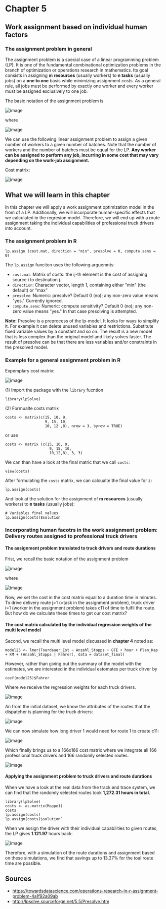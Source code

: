 # Chapter 5

## Work assignment based on individual human factors

### The assignment problem in general

The assignment problem is a special case of a linear programming problem (LP). It is one of the fundamental combinational optimization problems in the branch of optimization or operations research in mathematics. Its goal consists in assigning **m resources** (usually workers) to **n tasks** (usually jobs) on a **one to one** basis while minimizing assignment costs. As a general rule, all jobs must be performed by exactly one worker and every worker must be assigned exclusively to one job.

The basic notation of the assignment problem is

![image](https://user-images.githubusercontent.com/102478331/160347326-4c1d8298-65c8-4688-8930-c2cbfba0c973.png)

where

![image](https://user-images.githubusercontent.com/102478331/160347290-00f56fd9-7169-41ed-9094-1e304813d9a1.png)

We can use the following linear assignment problem to assign a given number of workers to a given number of batches. Note that the number of workers and the number of batches must be equal for the LP. **Any worker can be assigned to perform any job, incurring in some cost that may vary depending on the work-job assignment.**

Cost matrix:

![image](https://user-images.githubusercontent.com/102478331/160680024-a8b60bbc-2802-4268-ae26-9c3b6dff7122.png)

## What we will learn in this chapter

In this chapter we will apply a work assignment optimization model in the from of a LP. Additionally, we will incorporate human-specific effects that we calculated in the regresion model. Therefore, we will end up with a route assignment taking the individual capabilities of professional truck drivers into account.

### The assignment problem in R

```
lp.assign (cost.mat, direction = "min", presolve = 0, compute.sens = 0)
```

The `lp.assign` funciton uses the following arguemnts:

- `cost.mat`: Matrix of costs: the ij-th element is the cost of assigning source i to destination j.
- `direction`: Character vector, length 1, containing either "min" (the default) or "max"
- `presolve`: Numeric: presolve? Default 0 (no); any non-zero value means "yes." Currently ignored.
- `compute.sens`: Numeric: compute sensitivity? Default 0 (no); any non-zero value means "yes." In that case presolving is attempted.

**Note:** Presolve is a preprocess of the lp-model. It looks for ways to simplify it. For example it can delete unused variables and restrictions. Substitute fixed variable values by a constant and so on. The result is a new model that is less complex than the original model and likely solves faster. The result of presolve can be that there are less variables and/or constraints in the presolved model.

### Example for a general assignment problem in R

Expemplary cost matrix:

![image](https://user-images.githubusercontent.com/102478331/160347889-5833ee7a-4a43-4629-b786-49abec822998.png)

(1) Import the package with the `library` fucntion

```
library(lpSolve)
```
(2) Formualte costs matrix

```
costs <- matrix(c(15, 10, 9,
                  9, 15, 10,
                  10, 12 ,8), nrow = 3, byrow = TRUE)
```
or use 

```
costs <- matrix (c(15, 10, 9,
                    9, 15, 10, 
                    10,12,8), 3, 3)
```
We can than have a look at the final matric that we call `costs`:

```
view(costs)
```

After formulating the `costs` matrix, we can calcualte the final value for z:

```
lp.assign(costs)
```

And look at the solution for the assignment of **m resources** (usually workers) to **n tasks** (usually jobs):

```
# Variables final values
lp.assign(costs)$solution
```

### Incorporating human facotrs in the work assignment problem: Delivery routes assigned to professional truck drivers

#### The assignment problem translated to truck drivers and route durations

Frist, we recall the basic notation of the assignment problem 

![image](https://user-images.githubusercontent.com/102478331/160347326-4c1d8298-65c8-4688-8930-c2cbfba0c973.png)

where

![image](https://user-images.githubusercontent.com/102478331/160347290-00f56fd9-7169-41ed-9094-1e304813d9a1.png)

Now, we set the cost in the cost matrix equal to a duration time in minutes. To drive delivery route j=1 (=task in the assignment problem),  truck driver i=1 (worker in the assignment problem) takes c11 of time to fulfil the route. But how do we calculate these times to get our cost matrix?


#### The cost matrix calculated by the individual regression weights of the multi level model

Second, we recall the multi level model discussed in **chapter 4** noted as:

```
model25 <- lmer(Tourdauer_Ist ~ Anzahl_Stopps + GTE + hour + Plan_Kap + KM + (Anzahl_Stopps | Fahrer), data = dataset_final)
```

However, rather than giving out the summary of the model with the estimates, we are interested in the individual estomates per truck dirver by

```
coef(model25)$Fahrer
```

Where we receive the regression weights for each truck drivers. 

![image](https://user-images.githubusercontent.com/102478331/160670960-f74e4f67-e046-41cd-b0e2-0a47ed5b8763.png)

An from the initial dataset, we know the attributes of the routes that the dispatcher is planning for the truck drivers:

![image](https://user-images.githubusercontent.com/102478331/160673553-b922047a-a444-4637-9387-31144bd5634e.png)

We can now simulate how long driver 1 would need for route 1 to create c11:

![image](https://user-images.githubusercontent.com/102478331/160673646-ddd9a90f-19a4-4b96-8e32-c24fcc8c1e71.png)

Which finally brings us to a 166x166 cost matrix where we integrate all 166 professional truck drivers and 166 randomly selected routes.

![image](https://user-images.githubusercontent.com/102478331/160679761-b73cfd36-6652-45ac-967e-92b0d976ce5d.png)

#### Applying the assignment problem to truck drivers and route durations

When we have a look at the real data from the track and trace system, we can find that the randomly selected routes took **1,272.31 hours in total**.

```
library(lpSolve)
costs <- as.matrix(Mappe1)
costs
lp.assign(costs)
lp.assign(costs)$solution`
```

When we assign the driver with their individual capabilities to given routes, the LP gives **1.121.97** hours back:

![image](https://user-images.githubusercontent.com/102478331/160679242-716628cd-d2bb-4173-a4cf-b5d2c0f39468.png)

Therefore, with a simulation of the route durations and assignment based on these simulations, we find that savings up to 13.37% for the toal route time are possible.



## Sources ## 
- https://towardsdatascience.com/operations-research-in-r-assignment-problem-4a1f92a09ab
- http://lpsolve.sourceforge.net/5.5/Presolve.htm
